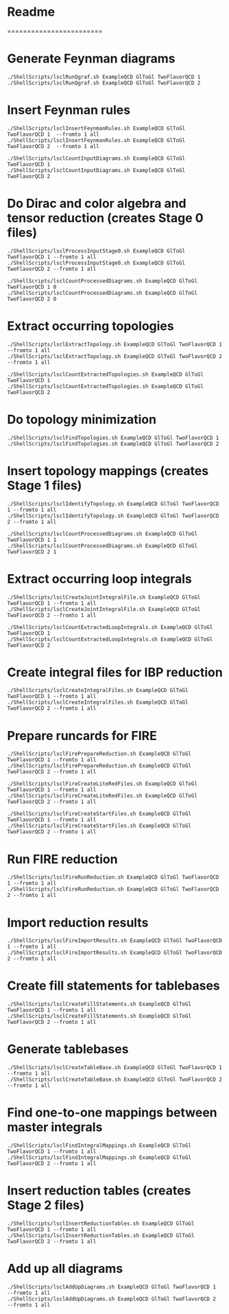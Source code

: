 # Readme
========================

# Generate Feynman diagrams

```
./ShellScripts/lsclRunQgraf.sh ExampleQCD GlToGl TwoFlavorQCD 1
./ShellScripts/lsclRunQgraf.sh ExampleQCD GlToGl TwoFlavorQCD 2
```
# Insert Feynman rules

```
./ShellScripts/lsclInsertFeynmanRules.sh ExampleQCD GlToGl TwoFlavorQCD 1  --fromto 1 all
./ShellScripts/lsclInsertFeynmanRules.sh ExampleQCD GlToGl TwoFlavorQCD 2  --fromto 1 all
```

```
./ShellScripts/lsclCountInputDiagrams.sh ExampleQCD GlToGl TwoFlavorQCD 1
./ShellScripts/lsclCountInputDiagrams.sh ExampleQCD GlToGl TwoFlavorQCD 2
```

# Do Dirac and color algebra and tensor reduction (creates Stage 0 files)
```
./ShellScripts/lsclProcessInputStage0.sh ExampleQCD GlToGl TwoFlavorQCD 1 --fromto 1 all
./ShellScripts/lsclProcessInputStage0.sh ExampleQCD GlToGl TwoFlavorQCD 2 --fromto 1 all
```

```
./ShellScripts/lsclCountProcessedDiagrams.sh ExampleQCD GlToGl TwoFlavorQCD 1 0
./ShellScripts/lsclCountProcessedDiagrams.sh ExampleQCD GlToGl TwoFlavorQCD 2 0
```

# Extract occurring topologies
```
./ShellScripts/lsclExtractTopology.sh ExampleQCD GlToGl TwoFlavorQCD 1 --fromto 1 all
./ShellScripts/lsclExtractTopology.sh ExampleQCD GlToGl TwoFlavorQCD 2 --fromto 1 all
```

```
./ShellScripts/lsclCountExtractedTopologies.sh ExampleQCD GlToGl TwoFlavorQCD 1
./ShellScripts/lsclCountExtractedTopologies.sh ExampleQCD GlToGl TwoFlavorQCD 2
```

# Do topology minimization

```
./ShellScripts/lsclFindTopologies.sh ExampleQCD GlToGl TwoFlavorQCD 1
./ShellScripts/lsclFindTopologies.sh ExampleQCD GlToGl TwoFlavorQCD 2
```

# Insert topology mappings (creates Stage 1 files)

```
./ShellScripts/lsclIdentifyTopology.sh ExampleQCD GlToGl TwoFlavorQCD 1 --fromto 1 all
./ShellScripts/lsclIdentifyTopology.sh ExampleQCD GlToGl TwoFlavorQCD 2 --fromto 1 all
```

```
./ShellScripts/lsclCountProcessedDiagrams.sh ExampleQCD GlToGl TwoFlavorQCD 1 1
./ShellScripts/lsclCountProcessedDiagrams.sh ExampleQCD GlToGl TwoFlavorQCD 2 1
```

# Extract occurring loop integrals

```
./ShellScripts/lsclCreateJointIntegralFile.sh ExampleQCD GlToGl TwoFlavorQCD 1 --fromto 1 all
./ShellScripts/lsclCreateJointIntegralFile.sh ExampleQCD GlToGl TwoFlavorQCD 2 --fromto 1 all
```

```
./ShellScripts/lsclCountExtractedLoopIntegrals.sh ExampleQCD GlToGl TwoFlavorQCD 1
./ShellScripts/lsclCountExtractedLoopIntegrals.sh ExampleQCD GlToGl TwoFlavorQCD 2
```

# Create integral files for IBP reduction

```
./ShellScripts/lsclCreateIntegralFiles.sh ExampleQCD GlToGl TwoFlavorQCD 1 --fromto 1 all
./ShellScripts/lsclCreateIntegralFiles.sh ExampleQCD GlToGl TwoFlavorQCD 2 --fromto 1 all
```

# Prepare runcards for FIRE

```
./ShellScripts/lsclFirePrepareReduction.sh ExampleQCD GlToGl TwoFlavorQCD 1 --fromto 1 all
./ShellScripts/lsclFirePrepareReduction.sh ExampleQCD GlToGl TwoFlavorQCD 2 --fromto 1 all
```

```
./ShellScripts/lsclFireCreateLiteRedFiles.sh ExampleQCD GlToGl TwoFlavorQCD 1 --fromto 1 all
./ShellScripts/lsclFireCreateLiteRedFiles.sh ExampleQCD GlToGl TwoFlavorQCD 2 --fromto 1 all
```

```
./ShellScripts/lsclFireCreateStartFiles.sh ExampleQCD GlToGl TwoFlavorQCD 1 --fromto 1 all
./ShellScripts/lsclFireCreateStartFiles.sh ExampleQCD GlToGl TwoFlavorQCD 2 --fromto 1 all
```
# Run FIRE reduction

```
./ShellScripts/lsclFireRunReduction.sh ExampleQCD GlToGl TwoFlavorQCD 1 --fromto 1 all
./ShellScripts/lsclFireRunReduction.sh ExampleQCD GlToGl TwoFlavorQCD 2 --fromto 1 all
```

# Import reduction results

```
./ShellScripts/lsclFireImportResults.sh ExampleQCD GlToGl TwoFlavorQCD 1 --fromto 1 all
./ShellScripts/lsclFireImportResults.sh ExampleQCD GlToGl TwoFlavorQCD 2 --fromto 1 all
```

# Create fill statements for tablebases

```
./ShellScripts/lsclCreateFillStatements.sh ExampleQCD GlToGl TwoFlavorQCD 1 --fromto 1 all
./ShellScripts/lsclCreateFillStatements.sh ExampleQCD GlToGl TwoFlavorQCD 2 --fromto 1 all
```

# Generate tablebases

```
./ShellScripts/lsclCreateTableBase.sh ExampleQCD GlToGl TwoFlavorQCD 1 --fromto 1 all
./ShellScripts/lsclCreateTableBase.sh ExampleQCD GlToGl TwoFlavorQCD 2 --fromto 1 all
```

# Find one-to-one mappings between master integrals

```
./ShellScripts/lsclFindIntegralMappings.sh ExampleQCD GlToGl TwoFlavorQCD 1 --fromto 1 all
./ShellScripts/lsclFindIntegralMappings.sh ExampleQCD GlToGl TwoFlavorQCD 2 --fromto 1 all
```

# Insert reduction tables (creates Stage 2 files)
```
./ShellScripts/lsclInsertReductionTables.sh ExampleQCD GlToGl TwoFlavorQCD 1 --fromto 1 all
./ShellScripts/lsclInsertReductionTables.sh ExampleQCD GlToGl TwoFlavorQCD 2 --fromto 1 all
```

# Add up all diagrams

```
./ShellScripts/lsclAddUpDiagrams.sh ExampleQCD GlToGl TwoFlavorQCD 1  --fromto 1 all
./ShellScripts/lsclAddUpDiagrams.sh ExampleQCD GlToGl TwoFlavorQCD 2  --fromto 1 all
```


